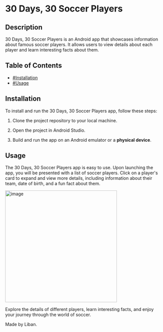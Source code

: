 # 30 Days, 30 Soccer Players

## Description
30 Days, 30 Soccer Players is an Android app that showcases information about famous soccer players. It allows users to view details about each player and learn interesting facts about them.

## Table of Contents
- [#Installation](#installation)
- [#Usage](#usage)

## Installation
To install and run the 30 Days, 30 Soccer Players app, follow these steps:

1. Clone the project repository to your local machine.

2. Open the project in Android Studio.

3. Build and run the app on an Android emulator or a **physical device**.

## Usage
The 30 Days, 30 Soccer Players app is easy to use. Upon launching the app, you will be presented with a list of soccer players. Click on a player's card to expand and view more details, including information about their team, date of birth, and a fun fact about them.

<img width="357" alt="image" src="https://github.com/KingLiban/30SoccerPlayersApp/assets/113272384/bb505325-dca6-40e3-97b3-58871f175e9f">

Explore the details of different players, learn interesting facts, and enjoy your journey through the world of soccer.

Made by Liban.

